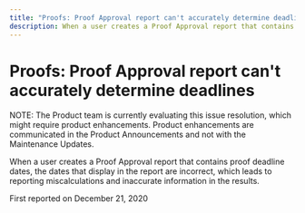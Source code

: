 ```yaml
---
title: "Proofs: Proof Approval report can't accurately determine deadlines"
description: When a user creates a Proof Approval report that contains proof deadline dates, the dates that display in the report are incorrect, which leads to reporting miscalculations and inaccurate information in the results.
---
```


# Proofs: Proof Approval report can't accurately determine deadlines

NOTE: The Product team is currently evaluating this issue resolution, which might require product enhancements. Product enhancements are communicated in the Product Announcements and not with the Maintenance Updates.

When a user creates a Proof Approval report that contains proof deadline dates, the dates that display in the report are incorrect, which leads to reporting miscalculations and inaccurate information in the results.

First reported on December 21, 2020
